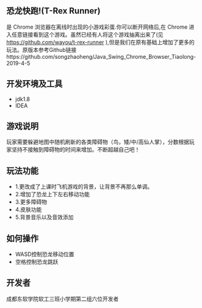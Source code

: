## 恐龙快跑!(T-Rex Runner) 

是 Chrome 浏览器在离线时出现的小游戏彩蛋.你可以断开网络后,在 Chrome 进入任意链接看到这个游戏。虽然已经有人将这个游戏抽离出来了(见 https://github.com/wayou/t-rex-runner ),但是我们在原有基础上增加了更多的玩法。原版本参考Github链接https://github.com/songzhaoheng/Java_Swing_Chrome_Browser_Tiaolong-2019-4-5

## 开发环境及工具

* jdk1.8
* IDEA

## 游戏说明

玩家需要躲避地图中随机刷新的各类障碍物（鸟，矮/中/高仙人掌），分数根据玩家坚持不接触到障碍物的时间来增加。不断超越自己吧！

## 玩法功能

* 1.更改成了上课时飞机游戏的背景，让背景不再那么单调。
* 2.增加了恐龙上下左右移动功能
* 3.更多障碍物
* 4.皮肤功能
* 5.背景音乐以及音效添加

## 如何操作
* WASD控制恐龙移动位置
* 空格控制恐龙跳跃

## 开发者
成都东软学院软工三班小学期第二组六位开发者
